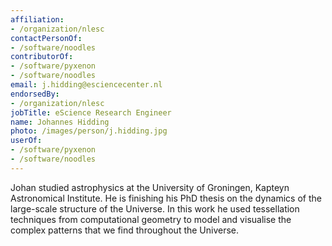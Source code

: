 ```yaml
---
affiliation:
- /organization/nlesc
contactPersonOf:
- /software/noodles
contributorOf:
- /software/pyxenon
- /software/noodles
email: j.hidding@esciencecenter.nl
endorsedBy:
- /organization/nlesc
jobTitle: eScience Research Engineer
name: Johannes Hidding
photo: /images/person/j.hidding.jpg
userOf:
- /software/pyxenon
- /software/noodles
---
```

Johan studied astrophysics at the University of Groningen, Kapteyn Astronomical Institute. He is finishing his PhD thesis on the dynamics of the large-scale structure of the Universe. In this work he used tessellation techniques from computational geometry to model and visualise the complex patterns that we find throughout the Universe.
